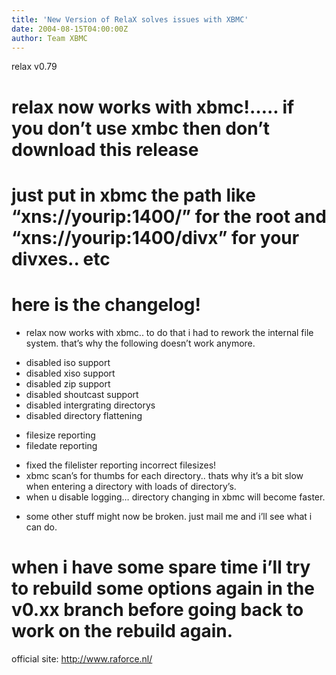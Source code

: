 ```yaml
---
title: 'New Version of RelaX solves issues with XBMC'
date: 2004-08-15T04:00:00Z
author: Team XBMC
---
```

relax v0.79

 # relax now works with xbmc!….. if you don’t use xmbc then don’t download this release  
 # just put in xbmc the path like “xns://yourip:1400/” for the root and “xns://yourip:1400/divx” for your divxes.. etc  
 # here is the changelog!  
 * relax now works with xbmc.. to do that i had to rework the internal file system. that’s why the following doesn’t work anymore.  
 - disabled iso support  
 - disabled xiso support  
 - disabled zip support  
 - disabled shoutcast support  
 - disabled intergrating directorys  
 - disabled directory flattening  
 + filesize reporting  
 + filedate reporting  
 * fixed the filelister reporting incorrect filesizes!  
 * xbmc scan’s for thumbs for each directory.. thats why it’s a bit slow when entering a directory with loads of directory’s.  
 * when u disable logging… directory changing in xbmc will become faster.  
 - some other stuff might now be broken. just mail me and i’ll see what i can do. 

 # when i have some spare time i’ll try to rebuild some options again in the v0.xx branch before going back to work on the rebuild again.

 official site: <http://www.raforce.nl/>

 